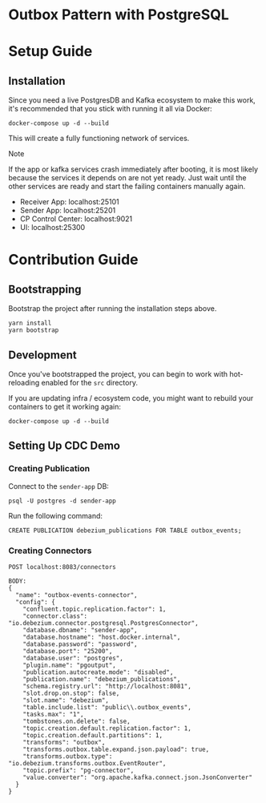 # Outbox Pattern with PostgreSQL

# Setup Guide

## Installation

Since you need a live PostgresDB and Kafka ecosystem to make this work, it's recommended that you stick with running it all via Docker:

```
docker-compose up -d --build
```

This will create a fully functioning network of services.

> [!NOTE]
> If the app or kafka services crash immediately after booting, it is most likely because the services it depends on are not yet ready.
> Just wait until the other services are ready and start the failing containers manually again.

- Receiver App: localhost:25101
- Sender App: localhost:25201
- CP Control Center: localhost:9021
- UI: localhost:25300

# Contribution Guide

## Bootstrapping

Bootstrap the project after running the installation steps above.

```
yarn install
yarn bootstrap
```

## Development

Once you've bootstrapped the project, you can begin to work with hot-reloading enabled for the `src` directory.

If you are updating infra / ecosystem code, you might want to rebuild your containers to get it working again:

```
docker-compose up -d --build
```

## Setting Up CDC Demo

### Creating Publication

Connect to the `sender-app` DB:

```
psql -U postgres -d sender-app
```

Run the following command:

```
CREATE PUBLICATION debezium_publications FOR TABLE outbox_events;
```

### Creating Connectors

```
POST localhost:8083/connectors

BODY:
{
  "name": "outbox-events-connector",
  "config": {
    "confluent.topic.replication.factor": 1,
    "connector.class": "io.debezium.connector.postgresql.PostgresConnector",
    "database.dbname": "sender-app",
    "database.hostname": "host.docker.internal",
    "database.password": "password",
    "database.port": "25200",
    "database.user": "postgres",
    "plugin.name": "pgoutput",
    "publication.autocreate.mode": "disabled",
    "publication.name": "debezium_publications",
    "schema.registry.url": "http://localhost:8081",
    "slot.drop.on.stop": false,
    "slot.name": "debezium",
    "table.include.list": "public\\.outbox_events",
    "tasks.max": "1",
    "tombstones.on.delete": false,
    "topic.creation.default.replication.factor": 1,
    "topic.creation.default.partitions": 1,
    "transforms": "outbox",
    "transforms.outbox.table.expand.json.payload": true,
    "transforms.outbox.type": "io.debezium.transforms.outbox.EventRouter",
    "topic.prefix": "pg-connector",
    "value.converter": "org.apache.kafka.connect.json.JsonConverter"
  }
}
```
